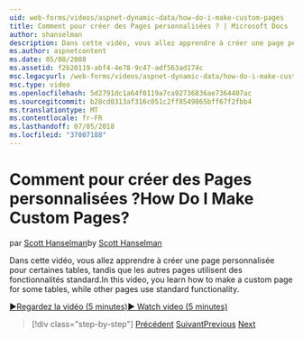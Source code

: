 ```yaml
---
uid: web-forms/videos/aspnet-dynamic-data/how-do-i-make-custom-pages
title: Comment pour créer des Pages personnalisées ? | Microsoft Docs
author: shanselman
description: Dans cette vidéo, vous allez apprendre à créer une page personnalisée pour certaines tables, tandis que les autres pages utilisent des fonctionnalités standard.
ms.author: aspnetcontent
ms.date: 05/08/2008
ms.assetid: f2b20119-abf4-4e78-9c47-adf563ad174c
msc.legacyurl: /web-forms/videos/aspnet-dynamic-data/how-do-i-make-custom-pages
msc.type: video
ms.openlocfilehash: 5d2791dc1a64f0119a7ca92736836ae7364407ac
ms.sourcegitcommit: b28cd0313af316c051c2ff8549865bff67f2fbb4
ms.translationtype: MT
ms.contentlocale: fr-FR
ms.lasthandoff: 07/05/2018
ms.locfileid: "37807188"
---
```

<a name="how-do-i-make-custom-pages"></a><span data-ttu-id="5f86b-104">Comment pour créer des Pages personnalisées ?</span><span class="sxs-lookup"><span data-stu-id="5f86b-104">How Do I Make Custom Pages?</span></span>
====================
<span data-ttu-id="5f86b-105">par [Scott Hanselman](https://github.com/shanselman)</span><span class="sxs-lookup"><span data-stu-id="5f86b-105">by [Scott Hanselman](https://github.com/shanselman)</span></span>

<span data-ttu-id="5f86b-106">Dans cette vidéo, vous allez apprendre à créer une page personnalisée pour certaines tables, tandis que les autres pages utilisent des fonctionnalités standard.</span><span class="sxs-lookup"><span data-stu-id="5f86b-106">In this video, you learn how to make a custom page for some tables, while other pages use standard functionality.</span></span>

[<span data-ttu-id="5f86b-107">&#9654;Regardez la vidéo (5 minutes)</span><span class="sxs-lookup"><span data-stu-id="5f86b-107">&#9654; Watch video (5 minutes)</span></span>](https://channel9.msdn.com/Blogs/ASP-NET-Site-Videos/how-do-i-make-custom-pages)

> [!div class="step-by-step"]
> <span data-ttu-id="5f86b-108">[Précédent](how-do-i-handle-business-logic-exceptions.md)
> [Suivant](how-do-i-display-unknown-datatypes.md)</span><span class="sxs-lookup"><span data-stu-id="5f86b-108">[Previous](how-do-i-handle-business-logic-exceptions.md)
[Next](how-do-i-display-unknown-datatypes.md)</span></span>
